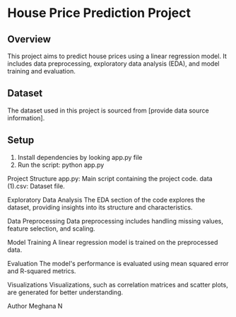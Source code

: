 # House Price Prediction Project

## Overview
This project aims to predict house prices using a linear regression model. It includes data preprocessing, exploratory data analysis (EDA), and model training and evaluation.

## Dataset
The dataset used in this project is sourced from [provide data source information].

## Setup
1. Install dependencies by looking app.py file
2. Run the script:
                  python app.py


Project Structure
app.py: Main script containing the project code.
data (1).csv: Dataset file.

Exploratory Data Analysis
The EDA section of the code explores the dataset, providing insights into its structure and characteristics.

Data Preprocessing
Data preprocessing includes handling missing values, feature selection, and scaling.

Model Training
A linear regression model is trained on the preprocessed data.

Evaluation
The model's performance is evaluated using mean squared error and R-squared metrics.

Visualizations
Visualizations, such as correlation matrices and scatter plots, are generated for better understanding.

Author
Meghana N
